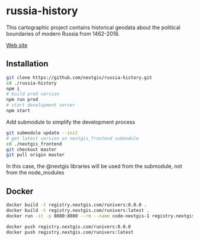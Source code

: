 # russia-history

This cartographic project contains historical geodata about the political boundaries of modern Russia from 1462-2018.

[Web site](http://map.runivers.ru)

## Installation

```bash
git clone https://github.com/nextgis/russia-history.git
cd ./russia-history
npm i
# build prod version
npm run prod
# start development server
npm start
```

Add submodule to simplify the development process

```bash
git submodule update --init
# get latest version on nextgis_frontend submodule
cd ./nextgis_frontend
git checkout master
git pull origin master
```

In this case, the @nextgis libraries will be used from the submodule, not from the node_modules

## Docker

```bash
docker build -t registry.nextgis.com/runivers:0.0.0 .
docker build -t registry.nextgis.com/runivers:latest .
docker run -it -p 8080:8080 --rm --name code-nextgis-1 registry.nextgis.com/runivers:latest

docker push registry.nextgis.com/runivers:0.0.0
docker push registry.nextgis.com/runivers:latest
```
